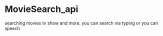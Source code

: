 # MovieSearch_api
searching movies tv show and more. you can search via typing or you can speech    

